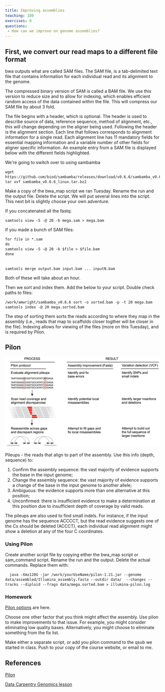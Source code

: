 ```yaml
---
title: Improving assemblies
teaching: 180
exercises: 0
questions:
 - How can we improve on genome assemblies?
---
```


## First, we convert our read maps to a different file format

bwa outputs what are called SAM files. The SAM file, is a tab-delimited text file that contains information for each individual read and its alignment to the genome.

The compressed binary version of SAM is called a BAM file. We use this version to reduce size and to allow for indexing, which enables efficient random access of the data contained within the file. This will compress our SAM file by about 3 fold.

The file begins with a header, which is optional. The header is used to describe source of data, reference sequence, method of alignment, etc., this will change depending on the aligner being used. Following the header is the alignment section. Each line that follows corresponds to alignment information for a single read. Each alignment line has 11 mandatory fields for essential mapping information and a variable number of other fields for aligner specific information. An example entry from a SAM file is displayed below with the different fields highlighted.

We're going to switch over to using sambamba 

```unix
wget https://github.com/biod/sambamba/releases/download/v0.6.6/sambamba_v0.6.6_linux.tar.bz2
tar xvf sambamba_v0.6.6_linux.tar.bz2
```

Make a copy of the bwa_map script we ran Tuesday. Rename the run and the output file. Delete the script. We  will put several lines into the script. This next bit is slightly choose your own adventure.

If you concatenated all the fastq: 

```
samtools view -S -@ 20 -b mega.sam > mega.bam
```

If you made a bunch of SAM files: 
```
for file in *.sam
do
samtools view -S -@ 20 -b $file > $file.bam 
done


samtools merge output.bam input.bam ... inputN.bam 
```

Both of these will take about an hour.

Then we sort and index them. Add the below to your script. Double check paths to files:

```
/work/amwright/sambamba_v0.6.6 sort -o sorted.bam -p -t 20 mega.bam
samtools index -@ 20 mega.sorted.bam
```

The step of sorting them sorts the reads according to where they map in the assembly (i.e., reads that map to scaffolds closer togther will be closer in the file). Indexing allows for viewing of the files (more on this Tuesday), and is required by Pilon.

## Pilon

![From Walker et al 2014](../fig/journal.pone.0112963.g001.png)

Pileups - the reads that align to part of the assembly. Use this info (depth, sequence) to:


1. Confirm the assembly sequence: the vast majority of evidence supports the base in the input genome;
2. Change the assembly sequence: the vast majority of evidence supports a change of the base in the input genome to another allele;
3. Ambiguous: the evidence supports more than one alternative at this position;
4. Unconfirmed: there is insufficient evidence to make a determination at this position due to insufficient depth of coverage by valid reads.

The pileups are also used to find small indels. For instance, if the input genome has the sequence ACCCCT, but the read evidence suggests one of the Cs should be deleted (ACCCT), each individual read alignment might show a deletion at any of the four C coordinates.

### Using Pilon

Create another script file by copying either the bwa\_map script or sam\_command script. Rename the run and the output. Delete the actual commands. Replace them with:

```
  java -Xmx120G -jar /work/yourUseName/pilon-1.21.jar --genome data/assembled/Illumina_assembly.fasta --outdir data/  --changes --tracks --diploid --frags data/mega.sorted.bam > illumina-pilon.log
```

### Homework 

[Pilon options](https://github.com/broadinstitute/pilon/wiki/Requirements-&-Usage) are here.

Choose one other factor that you think might affect the assembly. Use pilon to make improvements to that issue. For example, you might consider eliminating low quality bases. Alternatively, you might choose to eliminate something from the fix list.

Make either a separate script, or add you pilon command to the qsub we started in class. Push to your copy of the course website, or email to me.

## References

[Pilon](http://journals.plos.org/plosone/article?id=10.1371/journal.pone.0112963#s5) 

[Data Carpentry Genomics lesson](http://www.datacarpentry.org/wrangling-genomics/02-variant_calling/)


